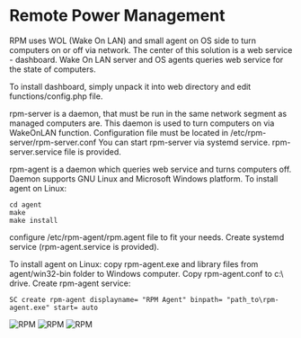 Remote Power Management
=======

RPM uses WOL (Wake On LAN) and small agent on OS side to turn computers on or off via network.
The center of this solution is a web service - dashboard. Wake On LAN server and OS agents queries web service for the state of computers.

To install dashboard, simply unpack it into web directory and edit functions/config.php file.

rpm-server is a daemon, that must be run in the same network segment as managed computers are. This daemon is used to turn computers on via WakeOnLAN function.
Configuration file must be located in /etc/rpm-server/rpm-server.conf 
You can start rpm-server via systemd service. rpm-server.service file is provided.

rpm-agent is a daemon which queries web service and turns computers off.
Daemon supports GNU Linux and Microsoft Windows platform.
To install agent on Linux:

    cd agent
    make 
    make install

configure /etc/rpm-agent/rpm.agent file to fit your needs.
Create systemd service (rpm-agent.service is provided).

To install agent on Linux:
copy rpm-agent.exe and library files from agent/win32-bin folder to Windows computer. Copy rpm-agent.conf to c:\ drive. Create rpm-agent service:

    SC create rpm-agent displayname= "RPM Agent" binpath= "path_to\rpm-agent.exe" start= auto




![RPM](http://webjail.ring.lt/rpm/001.png)
![RPM](http://webjail.ring.lt/rpm/002.png)
![RPM](http://webjail.ring.lt/rpm/003.png)
